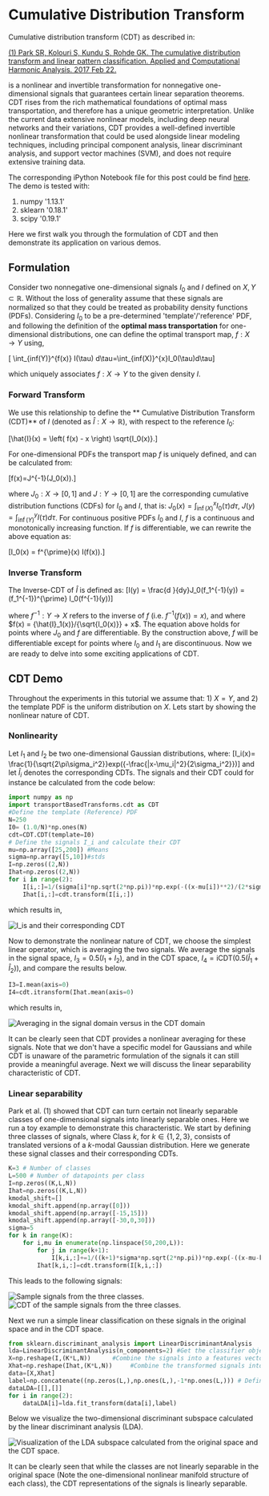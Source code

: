 # Cumulative Distribution Transform


Cumulative distribution transform (CDT) as described in:

[(1) Park SR, Kolouri S, Kundu S, Rohde GK. The cumulative distribution transform and linear pattern classification. Applied and Computational Harmonic Analysis. 2017 Feb 22.](http://www.sciencedirect.com/science/article/pii/S1063520317300076)

is a nonlinear and invertible transformation for nonnegative one-dimensional signals that guarantees certain linear separation theorems. CDT rises from the rich mathematical foundations of optimal mass transportation, and therefore has a unique geometric interpretation. Unlike the current data extensive nonlinear models, including deep neural networks and their variations, CDT provides a well-defined invertible nonlinear transformation that could be used alongside linear modeling techniques, including principal component analysis, linear discriminant analysis, and support vector machines (SVM), and does not require extensive training data.

 The corresponding iPython Notebook file for this post could be find [here](https://github.com/skolouri/Cumulative-Distribution-Transform/blob/master/CDT_Notebook.ipynb). The demo is tested with:

1. numpy '1.13.1'
2. sklearn '0.18.1'
3. scipy '0.19.1'

Here we first walk you through the formulation of CDT and then demonstrate its application on various demos.

## Formulation

Consider two nonnegative one-dimensional signals $I_0$ and $I$ defined on $X,Y\subset\mathbb{R}$. Without the loss of generality assume that these signals are normalized so that they could be treated as probability density functions (PDFs). Considering $I_0$ to be a pre-determined 'template'/'reference' PDF, and following the definition of the **optimal mass transportation**  for one-dimensional distributions, one can define the optimal transport map, $f:X \rightarrow Y$ using,

\[ \int_{inf(Y)}^{f(x)} I(\tau) d\tau=\int_{inf(X)}^{x}I_0(\tau)d\tau\]

which uniquely associates $f:X\rightarrow Y$ to the given density $I$.

### Forward Transform
We use this relationship to define the ** Cumulative Distribution Transform (CDT)** of $I$ (denoted as $\hat{I}: X \to \mathbb{R}$), with respect to the reference $I_0$:

\[\hat{I}(x) = \left(  f(x) - x \right) \sqrt{I_0(x)}.\]

For one-dimensional PDFs the transport map $f$ is uniquely defined, and can be calculated from:

\[f(x)=J^{-1}(J_0(x)).\]

where $J_0: X \to [0,1]$ and $J: Y \to [0,1]$ are the corresponding cumulative distribution functions (CDFs) for ${I}_0$ and $I$, that is: $J_0(x) = \int_{\inf(X)}^x I_0(\tau) d\tau$, $J(y) = \int_{\inf(Y)}^y I(\tau) d\tau$. For continuous positive PDFs $I_0$ and $I$, $f$ is a continuous and monotonically increasing function. If $f$ is differentiable, we can rewrite the above equation as:

\[I_0(x) = f^{\prime}(x) I(f(x)).\]

### Inverse Transform

The Inverse-CDT of $\hat{I}$ is defined as:
\[I(y) = \frac{d }{dy}J_0(f_1^{-1}(y)) = (f_1^{-1})^{\prime} I_0(f^{-1}(y))\]

where $f^{-1}: Y \to X$ refers to the inverse of $f$ (i.e. $f^{-1}(f(x)) = x$), and where $f(x) =  {\hat{I}_1(x)}/{\sqrt{I_0(x)}} + x$. The equation above holds for points where $J_0$ and $f$ are differentiable. By the construction above, $f$ will be differentiable except for points where $I_0$ and $I_1$ are discontinuous. Now we are ready to delve into some exciting applications of CDT.

## CDT Demo

Throughout the experiments in this tutorial we assume that: 1) $X=Y$, and 2) the template PDF is the uniform distribution on $X$. Lets start by showing the nonlinear nature of CDT.

### Nonlinearity

Let $I_1$ and $I_2$ be two one-dimensional Gaussian distributions, where:
\[I_i(x)= \frac{1}{\sqrt{2\pi\sigma_i^2}}exp({-\frac{|x-\mu_i|^2}{2\sigma_i^2}})\]
and let $\hat{I}_i$ denotes the corresponding CDTs. The signals and their CDT could for instance be calculated from the code below:

```python
import numpy as np
import transportBasedTransforms.cdt as CDT
#Define the template (Reference) PDF
N=250
I0= (1.0/N)*np.ones(N)
cdt=CDT.CDT(template=I0)
# Define the signals I_i and calculate their CDT
mu=np.array([25,200]) #Means
sigma=np.array([5,10])#stds
I=np.zeros((2,N))
Ihat=np.zeros((2,N))
for i in range(2):
    I[i,:]=1/(sigma[i]*np.sqrt(2*np.pi))*np.exp(-((x-mu[i])**2)/(2*sigma[i]**2))
    Ihat[i,:]=cdt.transform(I[i,:])
```
which results in,

![$I_i$s and their corresponding CDT](Figures/figure1.png)

Now to demonstrate the nonlinear nature of CDT, we choose the simplest linear operator, which is averaging the two signals. We average the signals in the signal space, $I_3=0.5(I_1+I_2)$, and in the CDT space, $I_4=\text{iCDT}(0.5(\hat{I}_1+\hat{I}_2))$, and compare the results below.

```python
I3=I.mean(axis=0)
I4=cdt.itransform(Ihat.mean(axis=0)
```
which results in,

![Averaging in the signal domain versus in the CDT domain](Figures/figure2.png)

It can be clearly seen that CDT provides a nonlinear averaging for these signals. Note that we don't have a specific model for Gaussians and while CDT is unaware of the parametric formulation of the signals it can still provide a meaningful average. Next we will discuss the linear separability characteristic of CDT.

### Linear separability

Park et al. (1) showed that CDT can turn certain not linearly separable classes of one-dimensional signals into linearly separable ones. Here we run a toy example to demonstrate this characteristic. We start by defining three classes of signals, where Class $k$, for $k\in\{1,2,3\}$, consists of translated versions of a $k$-modal Gaussian distribution. Here we generate these signal classes and their corresponding CDTs.

```python
K=3 # Number of classes
L=500 # Number of datapoints per class  
I=np.zeros((K,L,N))
Ihat=np.zeros((K,L,N))
kmodal_shift=[]
kmodal_shift.append(np.array([0]))
kmodal_shift.append(np.array([-15,15]))
kmodal_shift.append(np.array([-30,0,30]))
sigma=5
for k in range(K):
    for i,mu in enumerate(np.linspace(50,200,L)):
        for j in range(k+1):
            I[k,i,:]+=1/((k+1)*sigma*np.sqrt(2*np.pi))*np.exp(-((x-mu-kmodal_shift[k][j])**2)/(2*sigma**2))
        Ihat[k,i,:]=cdt.transform(I[k,i,:])
```

This leads to the following signals:

![Sample signals from the three classes.](Figures/figure3_a.png)
![CDT of the sample signals from the three classes.](Figures/figure3_b.png)

Next we run a simple linear classification on these signals in the original space and in the CDT space.

```python
from sklearn.discriminant_analysis import LinearDiscriminantAnalysis
lda=LinearDiscriminantAnalysis(n_components=2) #Get the classifier object
X=np.reshape(I,(K*L,N))      #Combine the signals into a features vector X
Xhat=np.reshape(Ihat,(K*L,N))     #Combine the transformed signals into a features vector Xhat
data=[X,Xhat]
label=np.concatenate((np.zeros(L,),np.ones(L,),-1*np.ones(L,))) # Define the labels as -1,0,1 for the three classes
dataLDA=[[],[]]
for i in range(2):
    dataLDA[i]=lda.fit_transform(data[i],label)
```

Below we visualize the two-dimensional discriminant subspace calculated by the linear discriminant analysis (LDA).

![Visualization of the LDA subspace calculated from the original space and the CDT space.](Figures/figure4.png)

It can be clearly seen that while the classes are not linearly separable in the original space (Note the one-dimensional nonlinear manifold structure of each class), the CDT representations of the signals is linearly separable.
